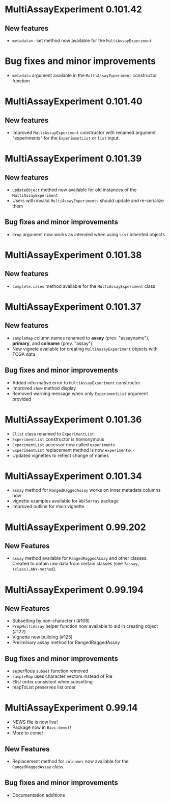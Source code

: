 # MultiAssayExperiment 0.101.42

## New features

* `metadata<-` set method now available for the `MultiAssayExperiment`

# Bug fixes and minor improvements

* `metadata` argument available in the `MultiAssayExperiment` constructor function

# MultiAssayExperiment 0.101.40

## New features

* Improved `MultiAssayExperiment` constructor with renamed argument "experiments"
for the `ExperimentList` or `list` input.

# MultiAssayExperiment 0.101.39

## New features

* `updateObject` method now available for old instances of the `MultiAssayExperiment`
* Users with invalid `MultiAssayExperiments` should update and re-serialize them

## Bug fixes and minor improvements

* `drop` argument now works as intended when using `List` inherited objects

# MultiAssayExperiment 0.101.38

## New features

* `complete.cases` method available for the `MultiAssayExperiment` class

# MultiAssayExperiment 0.101.37

## New features

* `sampleMap` column names renamed to __assay__ (prev. "assayname"), __primary__,
and __colname__ (prev. "assay")
* New vignete available for creating `MultiAssayExperiment` objects with TCGA data

## Bug fixes and minor improvements

* Added informative error to `MultiAssayExperiment` constructor
* Improved `show` method display
* Removed warning message when only `ExperimentList` argument provided

# MultiAssayExperiment 0.101.36

* `Elist` class renamed to `ExperimentList`
* `ExperimentList` constructor is homonymous
* `ExperimentList` accessor now called `experiments`
* `ExperimentList` replacement method is now `experiments<-`
* Updated vignettes to reflect change of names

# MultiAssayExperiment 0.101.34

* `assay` method for `RangedRaggedAssay` works on inner metadata columns now
* vignette examples available for `HDF5Array` package
* Improved outline for main vignette

# MultiAssayExperiment 0.99.202

## New Features

* `assay` method available for `RangedRaggedAssay` and other classes.
Created to obtain raw data from certain classes (see `?assay,(class),ANY-method`).

# MultiAssayExperiment 0.99.194

## New Features

* Subsetting by non-character i (#108)
* `PrepMultiAssay` helper function now available to aid in creating object (#122)
* Vignette now building (#125)
* Preliminary assay method for RangedRaggedAssay

## Bug fixes and minor improvements

* superflous `subset` function removed
* `sampleMap` uses character vectors instead of Rle
* Elist order consistent when subsetting
* mapToList preserves list order

# MultiAssayExperiment 0.99.14

* NEWS file is now live! 
* Package now in `Bioc-devel`!
* More to come!

## New Features

* Replacement method for `colnames` now available for the `RangedRaggedAssay` class.

## Bug fixes and minor improvements

* Documentation additions
